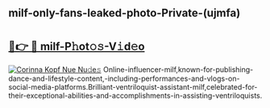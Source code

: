 ## milf-only-fans​-leaked-photo​-Private-(ujmfa)


# <h2><a href="https://mediaupload.pro?title=milf&ref=git">🔗👉 🔴 milf-P𝚑ot𝚘𝚜-V𝚒d𝚎o</a></h2>

[![Corinna Kopf Nue Nu𝚍e𝚜](https://i.imgur.com/0qMVB7G.gif)](https://mediaupload.pro?title=milf&ref=git)
Online-influencer-milf,known-for-publishing-dance-and-lifestyle-content,-including-performances-and-vlogs-on-social-media-platforms.Brilliant-ventriloquist-assistant-milf,celebrated-for-their-exceptional-abilities-and-accomplishments-in-assisting-ventriloquists.  